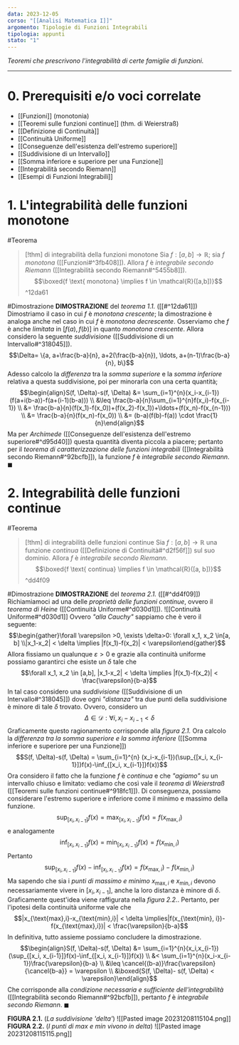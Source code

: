 ```yaml
---
data: 2023-12-05
corso: "[[Analisi Matematica I]]"
argomento: Tipologie di Funzioni Integrabili
tipologia: appunti
stato: "1"
---
```

*Teoremi che prescrivono l'integrabilità di certe famiglie di funzioni.*
- - -
# 0. Prerequisiti e/o voci correlate
- [[Funzioni]] (monotonia)
- [[Teoremi sulle funzioni continue]] (thm. di Weierstraß)
- [[Definizione di Continuità]]
- [[Continuità Uniforme]]
- [[Conseguenze dell'esistenza dell'estremo superiore]]
- [[Suddivisione di un Intervallo]]
- [[Somma inferiore e superiore per una Funzione]]
- [[Integrabilità secondo Riemann]]
- [[Esempi di Funzioni Integrabili]]
# 1. L'integrabilità delle funzioni monotone
#Teorema 
> [!thm] di integrabilità della funzioni monotone
> Sia $f: [a,b] \longrightarrow \mathbb{R}$; sia $f$ *monotona* ([[Funzioni#^3fb408]]).
> Allora $f$ è *integrabile secondo Riemann* ([[Integrabilità secondo Riemann#^5455b8]]).
> $$\boxed{f \text{ monotona} \implies f \in \mathcal{R}([a,b])}$$
^12da61

#Dimostrazione 
**DIMOSTRAZIONE** del *teorema 1.1.* ([[#^12da61]])
Dimostriamo il caso in cui $f$ è *monotona crescente*; la dimostrazione è analoga anche nel caso in cui $f$ è *monotona decrescente*.
Osserviamo che $f$ è anche *limitata* in $[f(a), f(b)]$ in quanto *monotona crescente*.
Allora considero la seguente *suddivisione* ([[Suddivisione di un Intervallo#^318045]]).
$$\Delta= \{a, a+\frac{b-a}{n}, a+2(\frac{b-a}{n}), \ldots, a+(n-1)\frac{b-a}{n}, b\}$$
Adesso calcolo la *differenza* tra la *somma superiore* e la *somma inferiore* relativa a questa suddivisione, poi per minorarla con una certa quantità;
$$\begin{align}S(f, \Delta)-s(f, \Delta) &= \sum_{i=1}^{n}(x_i-x_{i-1})(f(a+i(b-a))-f(a+(i-1)(b-a))) \\ &\leq \frac{b-a}{n}\sum_{i=1}^{n}f(x_i)-f(x_{i-1}) \\ &= \frac{b-a}{n}(f(x_1)-f(x_0))+(f(x_2)-f(x_1))+\ldots+(f(x_n)-f(x_{n-1})) \\ &= \frac{b-a}{n}(f(x_n)-f(x_0)) \\ &= (b-a)(f(b)-f(a)) \cdot \frac{1}{n}\end{align}$$
Ma per *Archimede* ([[Conseguenze dell'esistenza dell'estremo superiore#^d95d40]]) questa quantità diventa piccola a piacere; pertanto per il *teorema di caratterizzazione delle funzioni integrabili* ([[Integrabilità secondo Riemann#^92bcfb]]), la funzione $f$ è *integrabile secondo Riemann*. $\blacksquare$

# 2. Integrabilità delle funzioni continue
#Teorema 
> [!thm] di integrabilità delle funzioni continue
> Sia $f: [a,b] \longrightarrow \mathbb{R}$ una funzione *continua* ([[Definizione di Continuità#^d2f56f]]) sul suo dominio.
> Allora $f$ è *integrabile secondo Riemann*.
> $$\boxed{f \text{ continua} \implies f \in \mathcal{R}([a, b])}$$
^dd4f09

#Dimostrazione 
**DIMOSTRAZIONE** del *teorema 2.1.* ([[#^dd4f09]])
Richiamiamoci ad una delle *proprietà delle funzioni continue*, ovvero il *teorema di Heine* ([[Continuità Uniforme#^d030d1]]).
![[Continuità Uniforme#^d030d1]]
Ovvero *"alla Cauchy"* sappiamo che è vero il seguente:
$$\begin{gather}\forall \varepsilon >0, \exists \delta>0: \forall x_1, x_2 \in[a, b] \\|x_1-x_2| < \delta \implies |f(x_1)-f(x_2)| < \varepsilon\end{gather}$$
Allora fissiamo un qualunque $\varepsilon > 0$ e grazie alla continuità uniforme possiamo garantirci che esiste un $\delta$ tale che
$$\forall x_1, x_2 \in [a,b], |x_1-x_2| < \delta \implies |f(x_1)-f(x_2)| < \frac{\varepsilon}{b-a}$$
In tal caso considero una *suddivisione* ([[Suddivisione di un Intervallo#^318045]]) dove ogni *"distanza"* tra due punti della suddivisione è minore di tale $\delta$ trovato. Ovvero, considero un 
$$\Delta \in \mathcal{D}: \forall i, x_i-x_{i-1} < \delta$$
Graficamente questo ragionamento corrisponde alla *figura 2.1.*
Ora calcolo la *differenza tra la somma superiore e la somma inferiore* ([[Somma inferiore e superiore per una Funzione]])
$$S(f, \Delta)-s(f, \Delta) = \sum_{i=1}^{n} (x_i-x_{i-1})(\sup_{[x_i, x_{i-1}]}f(x)-\inf_{[x_i, x_{i-1}]}f(x))$$
Ora considero il fatto che la funzione $f$ è *continua* e che *"agiamo"* su un intervallo chiuso e limitato: vediamo che così vale il *teorema di Weierstraß* ([[Teoremi sulle funzioni continue#^918fc1]]). Di conseguenza, possiamo considerare l'estremo superiore e inferiore come il minimo e massimo della funzione.
$$\sup_{[x_i, x_{i-1}]} f(x) = \max_{[x_i, x_{i-1}]} f(x) = f(x_{\text{max},i})$$
e analogamente
$$\inf_{[x_i, x_{i-1}]} f(x) = \min_{[x_i, x_{i-1}]} f(x) = f(x_{\text{min},i})$$
Pertanto
$$\sup_{[x_i, x_{i-1}]} f(x) - \inf_{[x_i, x_{i-1}]} f(x) = f(x_{\text{max},i})-f(x_{\text{min},i})$$
Ma sapendo che sia i *punti di massimo e minimo* $x_{\text{max},i}$ e $x_{\text{min}, i}$ devono necessariamente vivere in $[x_i, x_{i-1}]$, anche la loro distanza è minore di $\delta$.
Graficamente quest'idea viene raffigurata nella *figura 2.2.*.
Pertanto, per l'ipotesi della continuità uniforme vale che
$$|x_{\text{max},i}-x_{\text{min},i}| < \delta \implies|f(x_{\text{min}, i})-f(x_{\text{max},i})| < \frac{\varepsilon}{b-a}$$
In definitiva, tutto assieme possiamo concludere la dimostrazione.
$$\begin{align}S(f, \Delta)-s(f, \Delta) &= \sum_{i=1}^{n}(x_i,x_{i-1})(\sup_{[x_i, x_{i-1}]}f(x)-\inf_{[x_i, x_{i-1}]}f(x)) \\ &< \sum_{i=1}^{n}(x_i-x_{i-1})\frac{\varepsilon}{b-a} \\ &\leq \cancel{(b-a)}\frac{\varepsilon}{\cancel{b-a}} = \varepsilon \\ &\boxed{S(f, \Delta)- s(f, \Delta) < \varepsilon}\end{align}$$
Che corrisponde alla *condizione necessaria e sufficiente dell'integrabilità* ([[Integrabilità secondo Riemann#^92bcfb]]), pertanto $f$ è *integrabile secondo Riemann*. $\blacksquare$

**FIGURA 2.1.** (*La suddivisione 'delta'*)
![[Pasted image 20231208115104.png]]
**FIGURA 2.2.** (*I punti di max e min vivono in delta*)
![[Pasted image 20231208115115.png]]